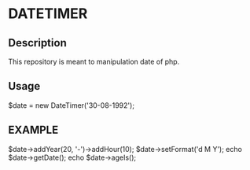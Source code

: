 # DATETIMER
## Description
This repository is meant to manipulation date of php.
## Usage
$date = new DateTimer('30-08-1992');
## EXAMPLE
$date->addYear(20, '-')->addHour(10);
$date->setFormat('d M Y');
echo $date->getDate();
echo $date->ageIs();